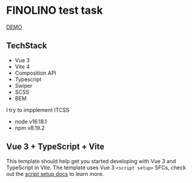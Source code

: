 # FINOLINO test task

[DEMO](https://nadiyahr.github.io/finolino-test/)

## TechStack

* Vue 3
* Vite 4
* Composition API
* Typescript
* Swiper
* SCSS
* BEM

I try to impplement ITCSS

* node v16.18.1
* npm v8.19.2

## Vue 3 + TypeScript + Vite

This template should help get you started developing with Vue 3 and TypeScript in Vite. The template uses Vue 3 `<script setup>` SFCs, check out the [script setup docs](https://v3.vuejs.org/api/sfc-script-setup.html#sfc-script-setup) to learn more.


